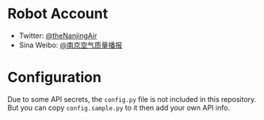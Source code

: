 Robot Account
=============

* Twitter: [@theNanjingAir](https://twitter.com/theNanjingAir)
* Sina Weibo: [@南京空气质量播报](http://weibo.com/nanjingair)


Configuration
=============

Due to some API secrets, the `config.py` file is not included in this repository. But you can copy `config.sample.py` to it then add your own API info.
